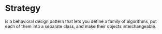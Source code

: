 # Strategy
is a behavioral design pattern that lets you define a family of algorithms, put each of them into a separate class, and make their objects interchangeable.